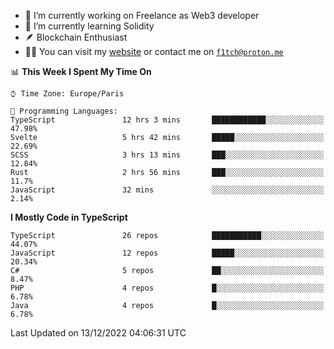 - 🔭 I’m currently working on Freelance as Web3 developer
- 🌱 I’m currently learning Solidity
- 🪶 Blockchain Enthusiast
- 👨‍💻 You can visit my [website](https://f1tch.xyz) or contact me on [`f1tch@proton.me`](mailto:f1tch@proton.me)

<!--START_SECTION:waka-->
📊 **This Week I Spent My Time On** 

```text
⌚︎ Time Zone: Europe/Paris

💬 Programming Languages: 
TypeScript               12 hrs 3 mins       ████████████░░░░░░░░░░░░░   47.98% 
Svelte                   5 hrs 42 mins       █████░░░░░░░░░░░░░░░░░░░░   22.69% 
SCSS                     3 hrs 13 mins       ███░░░░░░░░░░░░░░░░░░░░░░   12.84% 
Rust                     2 hrs 56 mins       ███░░░░░░░░░░░░░░░░░░░░░░   11.7% 
JavaScript               32 mins             ░░░░░░░░░░░░░░░░░░░░░░░░░   2.14%

```

**I Mostly Code in TypeScript** 

```text
TypeScript               26 repos            ███████████░░░░░░░░░░░░░░   44.07% 
JavaScript               12 repos            █████░░░░░░░░░░░░░░░░░░░░   20.34% 
C#                       5 repos             ██░░░░░░░░░░░░░░░░░░░░░░░   8.47% 
PHP                      4 repos             █░░░░░░░░░░░░░░░░░░░░░░░░   6.78% 
Java                     4 repos             █░░░░░░░░░░░░░░░░░░░░░░░░   6.78%

```



 Last Updated on 13/12/2022 04:06:31 UTC
<!--END_SECTION:waka-->
